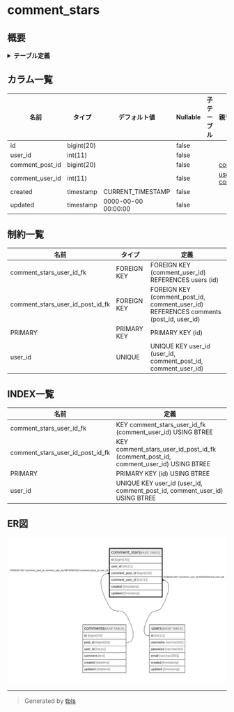 # comment_stars

## 概要

<details>
<summary><strong>テーブル定義</strong></summary>

```sql
CREATE TABLE `comment_stars` (
  `id` bigint(20) NOT NULL AUTO_INCREMENT,
  `user_id` int(11) NOT NULL,
  `comment_post_id` bigint(20) NOT NULL,
  `comment_user_id` int(11) NOT NULL,
  `created` timestamp NOT NULL DEFAULT CURRENT_TIMESTAMP ON UPDATE CURRENT_TIMESTAMP,
  `updated` timestamp NOT NULL DEFAULT '0000-00-00 00:00:00',
  PRIMARY KEY (`id`),
  UNIQUE KEY `user_id` (`user_id`,`comment_post_id`,`comment_user_id`),
  KEY `comment_stars_user_id_post_id_fk` (`comment_post_id`,`comment_user_id`),
  KEY `comment_stars_user_id_fk` (`comment_user_id`),
  CONSTRAINT `comment_stars_user_id_fk` FOREIGN KEY (`comment_user_id`) REFERENCES `users` (`id`),
  CONSTRAINT `comment_stars_user_id_post_id_fk` FOREIGN KEY (`comment_post_id`, `comment_user_id`) REFERENCES `comments` (`post_id`, `user_id`)
) ENGINE=InnoDB DEFAULT CHARSET=latin1
```

</details>

## カラム一覧

| 名前              | タイプ        | デフォルト値              | Nullable | 子テーブル      | 親テーブル                                     | コメント     |
| --------------- | ---------- | ------------------- | -------- | ---------- | ----------------------------------------- | -------- |
| id              | bigint(20) |                     | false    |            |                                           |          |
| user_id         | int(11)    |                     | false    |            |                                           |          |
| comment_post_id | bigint(20) |                     | false    |            | [comments](comments.md)                   |          |
| comment_user_id | int(11)    |                     | false    |            | [users](users.md) [comments](comments.md) |          |
| created         | timestamp  | CURRENT_TIMESTAMP   | false    |            |                                           |          |
| updated         | timestamp  | 0000-00-00 00:00:00 | false    |            |                                           |          |

## 制約一覧

| 名前                               | タイプ         | 定義                                                                                    |
| -------------------------------- | ----------- | ------------------------------------------------------------------------------------- |
| comment_stars_user_id_fk         | FOREIGN KEY | FOREIGN KEY (comment_user_id) REFERENCES users (id)                                   |
| comment_stars_user_id_post_id_fk | FOREIGN KEY | FOREIGN KEY (comment_post_id, comment_user_id) REFERENCES comments (post_id, user_id) |
| PRIMARY                          | PRIMARY KEY | PRIMARY KEY (id)                                                                      |
| user_id                          | UNIQUE      | UNIQUE KEY user_id (user_id, comment_post_id, comment_user_id)                        |

## INDEX一覧

| 名前                               | 定義                                                                                  |
| -------------------------------- | ----------------------------------------------------------------------------------- |
| comment_stars_user_id_fk         | KEY comment_stars_user_id_fk (comment_user_id) USING BTREE                          |
| comment_stars_user_id_post_id_fk | KEY comment_stars_user_id_post_id_fk (comment_post_id, comment_user_id) USING BTREE |
| PRIMARY                          | PRIMARY KEY (id) USING BTREE                                                        |
| user_id                          | UNIQUE KEY user_id (user_id, comment_post_id, comment_user_id) USING BTREE          |

## ER図

![er](comment_stars.svg)

---

> Generated by [tbls](https://github.com/k1LoW/tbls)
